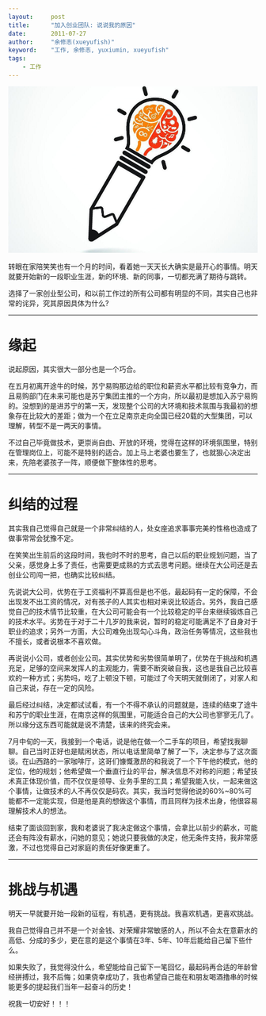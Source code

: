 ```yaml
---
layout:     post
title:      "加入创业团队: 说说我的原因"
date:       2011-07-27
author:     "余修忞(xueyufish)"
keyword:    "工作, 余修忞, yuxiumin, xueyufish"
tags:
    - 工作
---
```


![Title](/assets/attachment/why-to-join-a-startup/title.jpg)

转眼在家陪笑笑也有一个月的时间，看着她一天天长大确实是最开心的事情。明天就要开始新的一段职业生涯，新的环境、新的同事，一切都充满了期待与跳转。

选择了一家创业型公司，和以前工作过的所有公司都有明显的不同，其实自己也非常的诧异，究其原因具体为什么?

---

# 缘起

说起原因，其实很大一部分也是一个巧合。

在五月初离开途牛的时候，苏宁易购那边给的职位和薪资水平都比较有竞争力，而且易购部门在未来可能也是苏宁集团主推的一个方向，所以最初是想加入苏宁易购的。没想到的是进苏宁的第一天，发现整个公司的大环境和技术氛围与我最初的想象存在比较大的差距；做为一个在立足南京走向全国已经20载的大型集团，可以理解，转型不是一两天的事情。

不过自己毕竟做技术，更崇尚自由、开放的环境，觉得在这样的环境氛围里，特别在管理岗位上，可能不是特别的适合。加上马上老婆也要生了，也就狠心决定出来，先陪老婆孩子一阵，顺便做下整体性的思考。

---

# 纠结的过程
其实我自己觉得自己就是一个非常纠结的人，处女座追求事事完美的性格也造成了做事常常会犹豫不定。

在笑笑出生前后的这段时间，我也时不时的思考，自己以后的职业规划问题，当了父亲，感觉身上多了责任，也需要更成熟的方式去思考问题。继续在大公司还是去创业公司闯一把，也确实比较纠结。

先说说大公司，优势在于工资福利不算高但是也不低，最起码有一定的保障，不会出现发不出工资的情况，对有孩子的人其实也相对来说比较适合。另外，我自己感觉自己的技术情节比较重，在大公司可能会有一个比较稳定的平台来继续锻炼自己的技术水平。劣势在于对于二十几岁的我来说，暂时的稳定可能满足不了自身对于职业的追求；另外一方面，大公司难免出现勾心斗角，政治任务等情况，这些我也不擅长，或者说根本不喜欢做。

再说说小公司，或者创业公司。其实优势和劣势很简单明了，优势在于挑战和机遇充足，足够的空间来发挥人的主观能力，需要不断突破自我，这也是我自己比较喜欢的一种方式；劣势吗，吃了上顿没下顿，可能过了今天明天就倒闭了，对家人和自己来说，存在一定的风险。

最后经过纠结，决定都试试看，有一个不得不承认的问题就是，连续的结束了途牛和苏宁的职业生涯，在南京这样的氛围里，可能适合自己的大公司也寥寥无几了。所以缘分这东西可能就是说不清楚，该来的终究会来。

7月中旬的一天，我接到一个电话，说是他在做一个二手车的项目，希望找我聊聊。自己当时正好也是赋闲状态，所以电话里简单了解了一下，决定参与了这次面谈。在山西路的一家咖啡厅，这哥们慷慨激昂的和我说了一个下午他的模式，他的定位，他的规划；他希望做一个垂直行业的平台，解决信息不对称的问题；希望技术真正体现价值，而不仅仅是领导、业务手里的工具；希望我能入伙，一起来做这个事情，让做技术的人不再仅仅是码农。其实，我当时觉得他说的60%~80%可能都不一定能实现，但是他是真的想做这个事情，而且同样为技术出身，他很容易理解技术人的想法。

结束了面谈回到家，我和老婆说了我决定做这个事情，会拿比以前少的薪水，可能还会有阵没有薪水，问她的意见；她说只要我做的决定，他无条件支持，我非常感激，不过也觉得自己对家庭的责任好像更重了。

---

# 挑战与机遇

明天一早就要开始一段新的征程，有机遇，更有挑战。我喜欢机遇，更喜欢挑战。

我自己觉得自己并不是一个对金钱、对荣耀非常敏感的人，所以不会太在意薪水的高低、分成的多少，更在意的是这个事情在3年、5年、10年后能给自己留下些什么。

如果失败了，我觉得没什么，希望能给自己留下一笔回忆，最起码再合适的年龄曾经拼搏过，我不后悔；如果侥幸成功了，我也希望自己能在和朋友喝酒撸串的时候能更多的提起我们当年一起奋斗的历史！

祝我一切安好！！！

